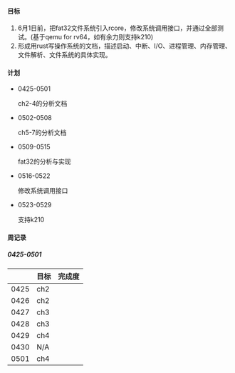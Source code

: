 #### 目标

1. 6月1日前，把fat32文件系统引入rcore，修改系统调用接口，并通过全部测试。(基于qemu for rv64，如有余力则支持k210)
2. 形成用rust写操作系统的文档，描述启动、中断、I/O、进程管理、内存管理、文件解析、文件系统的具体实现。

#### 计划

- 0425-0501

  ch2-4的分析文档

- 0502-0508

  ch5-7的分析文档

- 0509-0515

  fat32的分析与实现

- 0516-0522

  修改系统调用接口

- 0523-0529

  支持k210

#### 周记录

##### 0425-0501

|      | 目标 | 完成度 |
| ---- | ---- | ------ |
| 0425 | ch2  |        |
| 0426 | ch2  |        |
| 0427 | ch3  |        |
| 0428 | ch3  |        |
| 0429 | ch4  |        |
| 0430 | N/A  |        |
| 0501 | ch4  |        |

